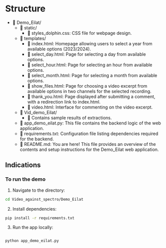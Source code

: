 # Structure

- 📂 Demo_Eilat/
    - 📂 static/
        - 📜 styles_dolphin.css: CSS file for webpage design.
    - 📂 templates/
        - 📜 index.html: Homepage allowing users to select a year from available options (2023/2024).
        - 📜 select_day.html: Page for selecting a day from available options.
        - 📜 select_hour.html: Page for selecting an hour from available options.
        - 📜 select_month.html: Page for selecting a month from available options.
        - 📜 show_files.html: Page for choosing a video excerpt from available options in two channels for the selected recording.
        - 📜 thank_you.html: Page displayed after submitting a comment, with a redirection link to index.html.
        - 📜 video.html: Interface for commenting on the video excerpt.
    - 📂 Vid_demo_Eilat/
        - 📂 Contains sample results of extractions.
    - 📜 app_demo_eilat.py: This file contains the backend logic of the web application.
    - 📜 requirements.txt: Configuration file listing dependencies required for the backend.
    - 📜 README.md: You are here! This file provides an overview of the contents and setup instructions for the Demo_Eilat web application.

## Indications

### To run the demo

1. Navigate to the directory:

```bash
cd Video_against_spectro/Demo_Eilat
```

2. Install dependencies:

```bash
pip install -r requirements.txt
```

3. Run the app locally:

```bash

python app_demo_eilat.py
```